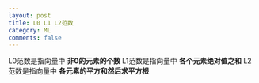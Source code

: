 ```yaml
---
layout: post
title: L0 L1 L2范数
category: ML
comments: false
---
```

L0范数是指向量中 **非0的元素的个数**
L1范数是指向量中 **各个元素绝对值之和**
L2范数是指向量中 **各元素的平方和然后求平方根**
